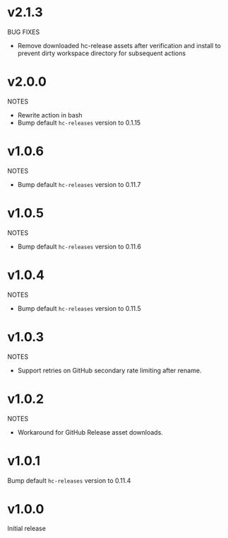 # v2.1.3

BUG FIXES

- Remove downloaded hc-release assets after verification and install to prevent dirty workspace directory for subsequent actions

# v2.0.0

NOTES

- Rewrite action in bash
- Bump default `hc-releases` version to 0.1.15

# v1.0.6

NOTES

- Bump default `hc-releases` version to 0.11.7

# v1.0.5

NOTES

- Bump default `hc-releases` version to 0.11.6


# v1.0.4

NOTES

- Bump default `hc-releases` version to 0.11.5

# v1.0.3

NOTES

- Support retries on GitHub secondary rate limiting after rename.

# v1.0.2

NOTES

- Workaround for GitHub Release asset downloads.

# v1.0.1

Bump default `hc-releases` version to 0.11.4

# v1.0.0

Initial release
